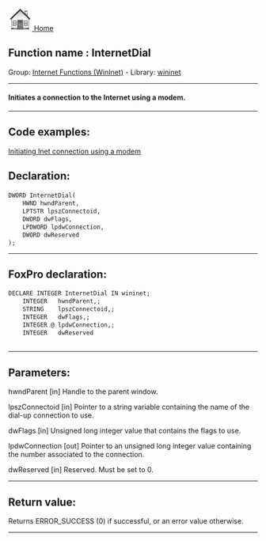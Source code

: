 [<img src="../../images/home.png"> Home ](https://github.com/VFPX/Win32API)  

## Function name : InternetDial
Group: [Internet Functions (WinInet)](../../functions_group.md#Internet_Functions_(WinInet))  -  Library: [wininet](../../libraries.md#wininet)  
***  


#### Initiates a connection to the Internet using a modem.
***  


## Code examples:
[Initiating Inet connection using a modem](../../samples/sample_312.md)  

## Declaration:
```foxpro  
DWORD InternetDial(
	HWND hwndParent,
    LPTSTR lpszConnectoid,
    DWORD dwFlags,
    LPDWORD lpdwConnection,
    DWORD dwReserved
);  
```  
***  


## FoxPro declaration:
```foxpro  
DECLARE INTEGER InternetDial IN wininet;
	INTEGER   hwndParent,;
	STRING    lpszConnectoid,;
	INTEGER   dwFlags,;
    INTEGER @ lpdwConnection,;
	INTEGER   dwReserved
  
```  
***  


## Parameters:
hwndParent
[in] Handle to the parent window.

lpszConnectoid
[in] Pointer to a string variable containing the name of the dial-up connection to use.

dwFlags
[in] Unsigned long integer value that contains the flags to use. 

lpdwConnection
[out] Pointer to an unsigned long integer value containing the number associated to the connection.

dwReserved
[in] Reserved. Must be set to 0.  
***  


## Return value:
Returns ERROR_SUCCESS (0) if successful, or an error value otherwise.   
***  

